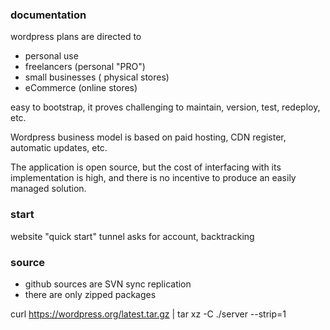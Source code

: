### documentation

wordpress plans are directed to

- personal use
- freelancers (personal "PRO")
- small businesses ( physical stores)
- eCommerce (online stores)

easy to bootstrap, it proves challenging to maintain, version, test, redeploy, etc.

Wordpress business model is based on paid hosting, CDN register, automatic updates, etc.

The application is open source, but the cost of interfacing with its implementation is high, and there is no incentive to produce an easily managed solution.

### start

website "quick start" tunnel asks for account, backtracking

### source

- github sources are SVN sync replication
- there are only zipped packages

curl https://wordpress.org/latest.tar.gz | tar xz -C ./server --strip=1
